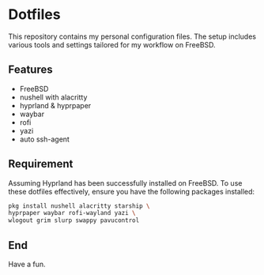 # Dotfiles

This repository contains my personal configuration files.
The setup includes various tools and settings tailored for my workflow on FreeBSD.

## Features

- FreeBSD
- nushell with alacritty
- hyprland & hyprpaper
- waybar
- rofi
- yazi
- auto ssh-agent

## Requirement

Assuming Hyprland has been successfully installed on FreeBSD.
To use these dotfiles effectively, ensure you have the following packages installed:

```sh
pkg install nushell alacritty starship \
hyprpaper waybar rofi-wayland yazi \
wlogout grim slurp swappy pavucontrol
```

## End

Have a fun.
